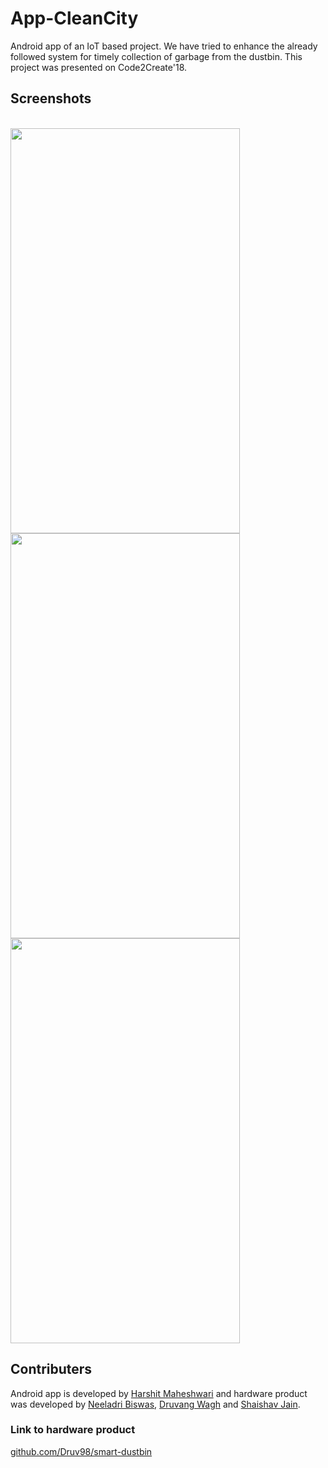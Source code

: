 # App-CleanCity
Android app of an IoT based project. We have tried to enhance the already followed system for timely collection of garbage from the dustbin. This project was presented on Code2Create'18. 

## Screenshots
<p>
  <br>
  <img src = "https://i.imgur.com/6MmIC92.png" width = 367 height = 648><br>
  <img src = "https://i.imgur.com/zydKkcH.png" width = 367 height = 648><br>
  <img src = "https://i.imgur.com/MZdSnU0.png" width = 367 height = 648><br>
</p>

## Contributers
Android app is developed by [Harshit Maheshwari](https://github.com/harshitm98) and hardware product was developed by [Neeladri Biswas](https://github.com/Thedeathslayer1), [Druvang Wagh](https://github.com/Druv98) and [Shaishav Jain](https://github.com/dragonslayer01).

### Link to hardware product
[github.com/Druv98/smart-dustbin](https://github.com/Druv98/Smart-Dustbin)

